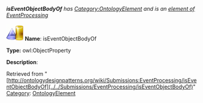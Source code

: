 ___isEventObjectBodyOf__ has [Category:OntologyElement](../../Category/OntologyElement "Category:OntologyElement") and is an [element of](../../Property/ElementOf "Property:ElementOf") [EventProcessing](../../Submissions/EventProcessing "Submissions:EventProcessing")_


  




[![ObjectProperty](../../images/thumb/c/c3/ObjectProperty.gif/45px-ObjectProperty.gif)](../../Image/ObjectProperty.gif "ObjectProperty")
__Name__: isEventObjectBodyOf 


__Type:__ owl:ObjectProperty 


__Description__: 





Retrieved from "[http://ontologydesignpatterns.org/wiki/Submissions:EventProcessing/isEventObjectBodyOf](../../Submissions/EventProcessing/isEventObjectBodyOf)"
 [Category](http://ontologydesignpatterns.org/wiki/Special:Categories "Special:Categories"): [OntologyElement](../../Category/OntologyElement "Category:OntologyElement")